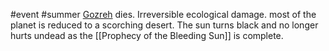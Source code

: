  #event #summer
[Gozreh](https://2e.aonprd.com/Deities.aspx?ID=284) dies. Irreversible ecological damage. most of the planet is reduced to a scorching desert.
The sun turns black and no longer hurts undead as the [[Prophecy of the Bleeding Sun]] is complete.